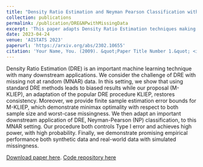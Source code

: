 ```yaml
---
title: "Density Ratio Estimation and Neyman Pearson Classification with Missing Data"
collection: publications
permalink: /publication/DRE&NPwithMissingData
excerpt: 'This paper adapts Density Ratio Estimation techniques making them robust to missing not at random missing data before applying this to the field of Neyman Pearson classification.'
date: 2023-04-24
venue: 'AISTATS 2023'
paperurl: 'https://arxiv.org/abs/2302.10655'
citation: 'Your Name, You. (2009). &quot;Paper Title Number 1.&quot; <i>Journal 1</i>. 1(1).'
---
```

Density Ratio Estimation (DRE) is an important machine learning technique with many downstream applications. We consider the challenge of DRE with missing not at random (MNAR) data. In this setting, we show that using standard DRE methods leads to biased results while our proposal (M-KLIEP), an adaptation of the popular DRE procedure KLIEP, restores consistency. Moreover, we provide finite sample estimation error bounds for M-KLIEP, which demonstrate minimax optimality with respect to both sample size and worst-case missingness. We then adapt an important downstream application of DRE, Neyman-Pearson (NP) classification, to this MNAR setting. Our procedure both controls Type I error and achieves high power, with high probability.
Finally, we demonstrate promising empirical performance both synthetic data and real-world data with simulated missingness.

[Download paper here](https://arxiv.org/abs/2302.10655). 
[Code repository here](https://github.com/joshgivens/DRE-NP-MissingData)